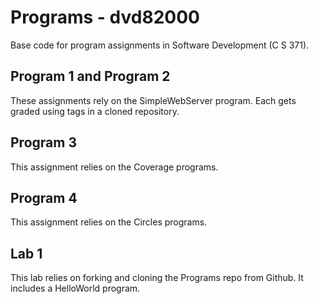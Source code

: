 # Programs - dvd82000
Base code for program assignments in Software Development (C S 371).

## Program 1 and Program 2
These assignments rely on the SimpleWebServer program. Each gets graded using tags in a cloned repository.

## Program 3
This assignment relies on the Coverage programs.

## Program 4
This assignment relies on the Circles programs.

## Lab 1
This lab relies on forking and cloning the Programs repo from Github. It includes a HelloWorld program.
